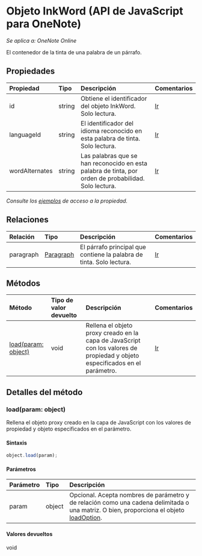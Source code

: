 # Objeto InkWord (API de JavaScript para OneNote)

_Se aplica a: OneNote Online_  


El contenedor de la tinta de una palabra de un párrafo.

## Propiedades

| Propiedad     | Tipo   |Descripción|Comentarios|
|:---------------|:--------|:----------|:-------|
|id|string|Obtiene el identificador del objeto InkWord. Solo lectura.|[Ir](https://github.com/OfficeDev/office-js-docs/issues/new?title=OneNote-inkWord-id)|
|languageId|string|El identificador del idioma reconocido en esta palabra de tinta. Solo lectura.|[Ir](https://github.com/OfficeDev/office-js-docs/issues/new?title=OneNote-inkWord-languageId)|
|wordAlternates|string|Las palabras que se han reconocido en esta palabra de tinta, por orden de probabilidad. Solo lectura.|[Ir](https://github.com/OfficeDev/office-js-docs/issues/new?title=OneNote-inkWord-wordAlternates)|

_Consulte los [ejemplos](#ejemplos) de acceso a la propiedad._

## Relaciones
| Relación | Tipo   |Descripción| Comentarios|
|:---------------|:--------|:----------|:-------|
|paragraph|[Paragraph](paragraph.md)|El párrafo principal que contiene la palabra de tinta. Solo lectura.|[Ir](https://github.com/OfficeDev/office-js-docs/issues/new?title=OneNote-inkWord-paragraph)|

## Métodos

| Método           | Tipo de valor devuelto    |Descripción| Comentarios|
|:---------------|:--------|:----------|:-------|
|[load(param: object)](#loadparam-object)|void|Rellena el objeto proxy creado en la capa de JavaScript con los valores de propiedad y objeto especificados en el parámetro.|[Ir](https://github.com/OfficeDev/office-js-docs/issues/new?title=OneNote-inkWord-load)|

## Detalles del método


### load(param: object)
Rellena el objeto proxy creado en la capa de JavaScript con los valores de propiedad y objeto especificados en el parámetro.

#### Sintaxis
```js
object.load(param);
```

#### Parámetros
| Parámetro    | Tipo   |Descripción|
|:---------------|:--------|:----------|
|param|object|Opcional. Acepta nombres de parámetro y de relación como una cadena delimitada o una matriz. O bien, proporciona el objeto [loadOption](loadoption.md).|

#### Valores devueltos
void
